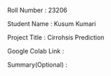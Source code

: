 Roll Number       :   23206

Student Name      :   Kusum Kumari

Project Title     :   Cirrohsis Prediction

Google Colab Link :

Summary(Optional) :   
